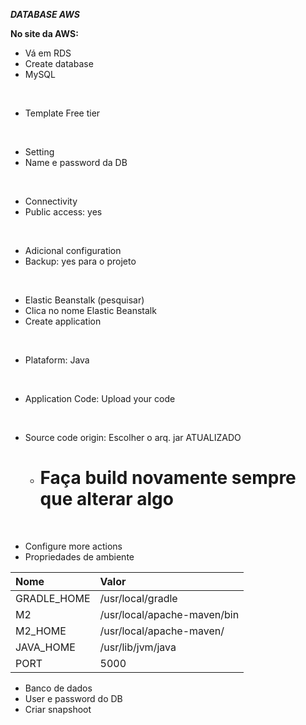 ***DATABASE AWS***

**No site da AWS:**
- Vá em RDS
- Create database
- MySQL
<br>

- Template Free tier
<br>

- Setting
- Name e password da DB
<br>

- Connectivity
- Public access: yes
<br>

- Adicional configuration
- Backup: yes para o projeto
<br>

- Elastic Beanstalk (pesquisar)
- Clica no nome Elastic Beanstalk
- Create application
<br>

- Plataform: Java
<br>

- Application Code: Upload your code
<br>

- Source code origin: Escolher o arq. jar ATUALIZADO
  - # Faça build novamente sempre que alterar algo
<br>

- Configure more actions
- Propriedades de ambiente

| Nome |  Valor                    
| :---   | :---                         
| GRADLE_HOME   | /usr/local/gradle  
| M2            | /usr/local/apache-maven/bin    
| M2_HOME       | /usr/local/apache-maven/    
| JAVA_HOME     | /usr/lib/jvm/java
| PORT          | 5000


- Banco de dados
- User e password do DB
- Criar snapshoot